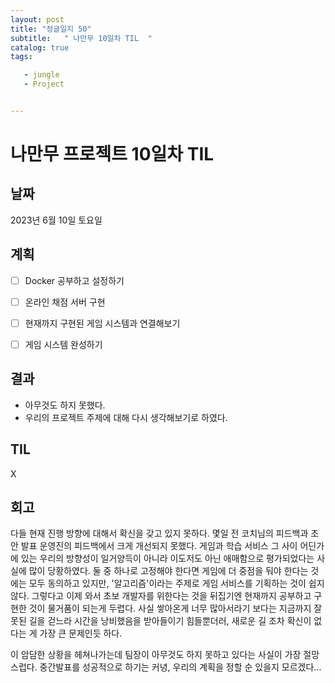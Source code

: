 ```yaml
---
layout: post
title: "정글일지 50"
subtitle:   " 나만무 10일차 TIL  "
catalog: true
tags:

   - jungle
   - Project


---
```


# 나만무 프로젝트 10일차 TIL

## 날짜

2023년 6월 10일 토요일

## 계획

- [ ] Docker 공부하고 설정하기
- [ ] 온라인 채점 서버 구현
- [ ] 현재까지 구현된 게임 시스템과 연결해보기
- [ ] 게임 시스템 완성하기



## 결과

- 아무것도 하지 못했다.
- 우리의 프로젝트 주제에 대해 다시 생각해보기로 하였다.



## TIL

X



## 회고

다들 현재 진행 방향에 대해서 확신을 갖고 있지 못하다. 몇일 전 코치님의 피드백과 초안 발표 운영진의 피드백에서 크게 개선되지 못했다. 게임과 학습 서비스 그 사이 어딘가에 있는 우리의 방향성이 일거양득이 아니라 이도저도 아닌 애매함으로 평가되었다는 사실에 많이 당황하였다. 둘 중 하나로 고정해야 한다면 게임에 더 중점을 둬야 한다는 것에는 모두 동의하고 있지만, '알고리즘'이라는 주제로 게임 서비스를 기획하는 것이 쉽지 않다. 그렇다고 이제 와서 초보 개발자를 위한다는 것을 뒤집기엔 현재까지 공부하고 구현한 것이 물거품이 되는게 두렵다. 사실 쌓아온게 너무 많아서라기 보다는 지금까지 잘못된 길을 걷느라 시간을 낭비했음을 받아들이기 힘들뿐더러, 새로운 길 조차 확신이 없다는 게 가장 큰 문제인듯 하다.

이 암담한 상황을 헤쳐나가는데 팀장이 아무것도 하지 못하고 있다는 사실이 가장 절망스럽다. 중간발표를 성공적으로 하기는 커녕, 우리의 계획을 정할 순 있을지 모르겠다... 